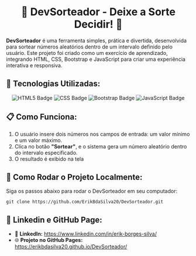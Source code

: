<h1 style="text-align: center;">🎲 DevSorteador - Deixe a Sorte Decidir! 🎲</h1>

<p>
<strong>DevSorteador</strong> é uma ferramenta simples, prática e divertida, desenvolvida para sortear números aleatórios dentro de um intervalo definido pelo usuário. Este projeto foi criado como um exercício de aprendizado, integrando HTML, CSS, Bootstrap e JavaScript para criar uma experiência interativa e responsiva.
</p>


<h2>🔧 Tecnologias Utilizadas:</h2>
<p style="text-align: center;">
  <img src="https://img.shields.io/badge/HTML5-E34F26?style=for-the-badge&logo=html5&logoColor=white" alt="HTML5 Badge">
  <img src="https://img.shields.io/badge/CSS3-1572B6?style=for-the-badge&logo=css3&logoColor=white" alt="CSS Badge">
  <img src="https://img.shields.io/badge/Bootstrap-7952B3?style=for-the-badge&logo=bootstrap&logoColor=white" alt="Bootstrap Badge">
  <img src="https://img.shields.io/badge/JavaScript-F7DF1E?style=for-the-badge&logo=javascript&logoColor=black" alt="JavaScript Badge">
</p>

<h2>📋 Como Funciona:</h2>
<ol>
  <li>O usuário insere dois números nos campos de entrada: um valor mínimo e um valor máximo.</li>
  <li>Clica no botão <strong>"Sortear"</strong>, e o sistema gera um número aleatório dentro do intervalo especificado.</li>
  <li>O resultado é exibido na tela</li>
</ol>

<h2>🚀 Como Rodar o Projeto Localmente:</h2>
<p>Siga os passos abaixo para rodar o DevSorteador em seu computador:</p>
<pre>
<code>git clone https://github.com/ErikBdaSilva20/DevSorteador.git</code>
</pre>

<h2>🌟 Linkedin e GitHub Page:</h2>
<ul>
  <li>🔗 <strong>LinkedIn:</strong> <a href="https://www.linkedin.com/in/erik-borges-silva/" target="_blank">https://www.linkedin.com/in/erik-borges-silva/</a></li>
  <li>🌐 <strong>Projeto no GitHub Pages:</strong> <a href="https://erikbdasilva20.github.io/SorteadorDev/" target="_blank">https://erikbdasilva20.github.io/DevSorteador/</a></li>
</ul>
